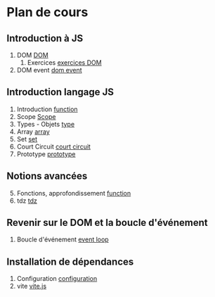 # Plan de cours

## Introduction à JS 

1. DOM [DOM](./Supports/chap-dom.md)
   1. Exercices [exercices DOM](./Exercices/exercices-dom.md)
2. DOM event [dom event](./Supports/chap-dom-event.md)


## Introduction langage JS

1. Introduction [function](./Supports/chap-Fonctions-01.md)
2. Scope [Scope](./Supports/chap-Scope%20des%20variables.md)
3. Types - Objets [type](./Supports/chap-Types.md)
4. Array [array](./Supports/chap-Arrays.md)
5. Set [set](./Supports/chap-set.md)
6. Court Circuit [court circuit](./Supports/chap-courtcircuit.md)
7. Prototype [prototype](./Supports/chap-Prototype.md)

## Notions avancées

5. Fonctions, approfondissement [function](./Supports/chap-Fonctions-02.md)
6. tdz [tdz](./Supports/chap-TDZ.md)

## Revenir sur le DOM et la boucle d'événement

1. Boucle d'événement [event loop](./Supports/chap-eventloop.md)

## Installation de dépendances  

1. Configuration [configuration](./Supports/chap-installation-configuration.md)
2. vite [vite.js](./Supports/chap-installe-vite-node.md)
